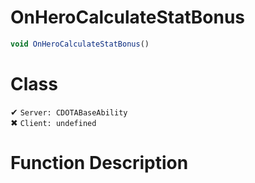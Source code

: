 # OnHeroCalculateStatBonus
```js	
void OnHeroCalculateStatBonus()
```
# Class
✔ `Server: CDOTABaseAbility`  
✖ `Client: undefined`  

# Function Description

